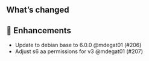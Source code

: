 ## What’s changed

## 🚀 Enhancements

- Update to debian base to 6.0.0 @mdegat01 (#206)
- Adjust s6 aa permissions for v3 @mdegat01 (#207)
